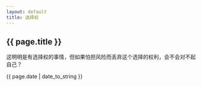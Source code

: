 ```yaml
---
layout: default
title: 选择权
---
```


## {{ page.title }}  
这明明是有选择权的事情，但如果怕担风险而丢弃这个选择的权利，会不会对不起自己？


{{ page.date | date_to_string }}